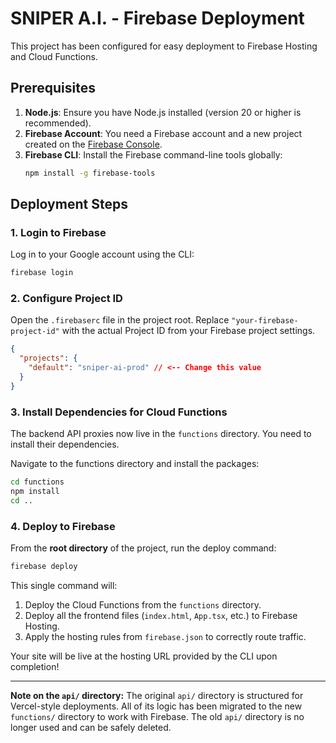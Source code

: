 # SNIPER A.I. - Firebase Deployment

This project has been configured for easy deployment to Firebase Hosting and Cloud Functions.

## Prerequisites

1.  **Node.js**: Ensure you have Node.js installed (version 20 or higher is recommended).
2.  **Firebase Account**: You need a Firebase account and a new project created on the [Firebase Console](https://console.firebase.google.com/).
3.  **Firebase CLI**: Install the Firebase command-line tools globally:
    ```bash
    npm install -g firebase-tools
    ```

## Deployment Steps

### 1. Login to Firebase

Log in to your Google account using the CLI:
```bash
firebase login
```

### 2. Configure Project ID

Open the `.firebaserc` file in the project root. Replace `"your-firebase-project-id"` with the actual Project ID from your Firebase project settings.

```json
{
  "projects": {
    "default": "sniper-ai-prod" // <-- Change this value
  }
}
```

### 3. Install Dependencies for Cloud Functions

The backend API proxies now live in the `functions` directory. You need to install their dependencies.

Navigate to the functions directory and install the packages:
```bash
cd functions
npm install
cd ..
```

### 4. Deploy to Firebase

From the **root directory** of the project, run the deploy command:

```bash
firebase deploy
```

This single command will:
1.  Deploy the Cloud Functions from the `functions` directory.
2.  Deploy all the frontend files (`index.html`, `App.tsx`, etc.) to Firebase Hosting.
3.  Apply the hosting rules from `firebase.json` to correctly route traffic.

Your site will be live at the hosting URL provided by the CLI upon completion!

---

**Note on the `api/` directory:** The original `api/` directory is structured for Vercel-style deployments. All of its logic has been migrated to the new `functions/` directory to work with Firebase. The old `api/` directory is no longer used and can be safely deleted.